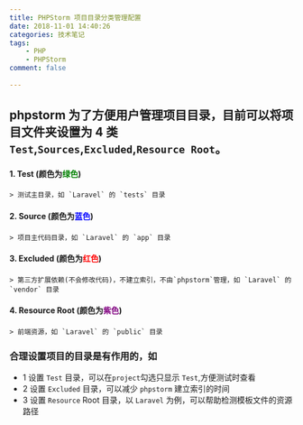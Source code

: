 ```yaml
---
title: PHPStorm 项目目录分类管理配置
date: 2018-11-01 14:40:26
categories: 技术笔记
tags:
    - PHP
    - PHPStorm
comment: false
 
---
```


## phpstorm 为了方便用户管理项目目录，目前可以将项目文件夹设置为 4 类 `Test`,`Sources`,`Excluded`,`Resource Root`。

#### 1. Test (颜色为<font color="green">绿色</font>)
```
> 测试主目录，如 `Laravel` 的 `tests` 目录
```

#### 2. Source (颜色为<font color="blue">蓝色</font>)
```
> 项目主代码目录，如 `Laravel` 的 `app` 目录
```

#### 3. Excluded (颜色为<font color="red">红色</font>)
```
> 第三方扩展依赖(不会修改代码)，不建立索引，不由`phpstorm`管理，如 `Laravel` 的 `vendor` 目录
```

#### 4. Resource Root (颜色为<font color="purple">紫色</font>)
```
> 前端资源，如 `Laravel` 的 `public` 目录
```

### **合理设置项目的目录是有作用的**，如

* 1 设置 `Test` 目录，可以在`project`勾选只显示 `Test`,方便测试时查看
* 2 设置 `Excluded` 目录，可以减少 `phpstorm` 建立索引的时间
* 3 设置 `Resource` Root 目录，以 `Laravel` 为例，可以帮助检测模板文件的资源路径
<!--stackedit_data:
eyJoaXN0b3J5IjpbLTIwNjU3NDg2MTEsODk1MTU0NjA4XX0=
-->